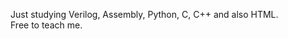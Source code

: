Just studying Verilog, Assembly, Python, C, C++ and also HTML.<br>
Free to teach me.

<!---
hyonestar19/hyonestar19 is a ✨ special ✨ repository because its `README.md` (this file) appears on your GitHub profile.
You can click the Preview link to take a look at your changes.
--->
